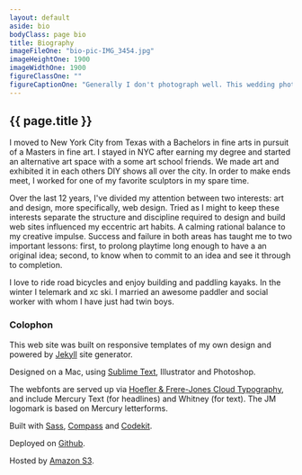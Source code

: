 ```yaml
---
layout: default
aside: bio
bodyClass: page bio
title: Biography
imageFileOne: "bio-pic-IMG_3454.jpg"
imageHeightOne: 1900
imageWidthOne: 1900
figureClassOne: ""
figureCaptionOne: "Generally I don't photograph well. This wedding photo turned out relatively nice so I'm going with it."
---
```


<h2 class="u-pageTitle--above">{{ page.title }}</h2>

I moved to New York City from Texas with a Bachelors in fine arts in pursuit of a Masters in fine art. I stayed in NYC after earning my degree and started an alternative art space with a some art school friends. We made art and exhibited it in each others DIY shows all over the city. In order to make ends meet, I worked for one of my favorite sculptors in my spare time. 

Over the last 12 years, I've divided my attention between two interests: art and design, more specifically, web design. Tried as I might to keep these interests separate the structure and discipline required to design and build web sites influenced my eccentric art habits. A calming rational balance to my creative impulse. Success and failure in both areas has taught me to two important lessons: first, to prolong playtime long enough to have a an original idea; second, to know when to commit to an idea and see it through to completion.

I love to ride road bicycles and enjoy building and paddling kayaks. In the winter I telemark and xc ski. I married an awesome paddler and social worker with whom I have just had twin boys.

### Colophon

This web site was built on responsive templates of my own design and powered by [Jekyll](http://jekyllrb.com/ "Jekyll") site generator.

Designed on a Mac, using [Sublime Text](http://www.sublimetext.com "Sublime Text"), Illustrator and Photoshop.

The webfonts are served up via <a href="http://www.typography.com/cloud/welcome/">Hoefler &amp; Frere-Jones Cloud Typography</a>, and include Mercury Text (for headlines) and Whitney (for text). The JM logomark is based on Mercury letterforms.

Built with [Sass](http://sass-lang.com/ "Sass"), [Compass](http://compass-style.org/ "Compass") and [Codekit](http://incident57.com/codekit "Codekit").

Deployed on [Github](https://github.com/macalusosj "Github").

Hosted by [Amazon S3](http://aws.amazon.com/s3/ "Amazon Simple Storage Service").